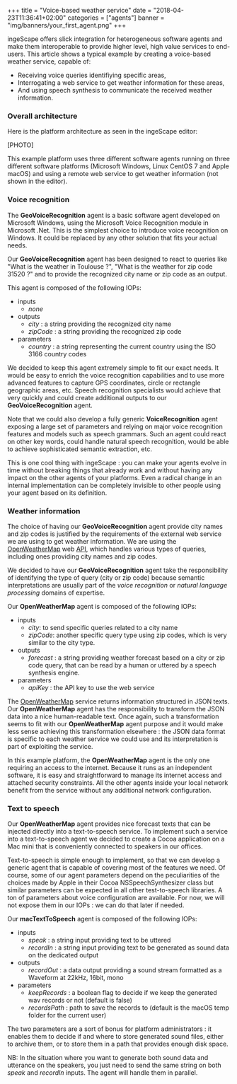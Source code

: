 +++
title = "Voice-based weather service"
date = "2018-04-23T11:36:41+02:00"
categories = ["agents"]
banner = "img/banners/your_first_agent.png"
+++

ingeScape offers slick integration for heterogeneous software agents and make them interoperable to provide higher level, high value services to end-users. This article shows a typical example by creating a voice-based weather service, capable of: 

- Receiving voice queries identifiying specific areas, 
- Interrogating a web service to get weather information for these areas,
- And using speech synthesis to communicate the received weather information.



### Overall architecture

Here is the platform architecture as seen in the ingeScape editor:

[PHOTO]

This example platform uses three different software agents running on three different software platforms (Microsoft Windows, Linux CentOS 7 and Apple macOS) and using a remote web service to get weather information (not shown in the editor).

### Voice recognition
The **GeoVoiceRecognition** agent is a basic software agent developed on Microsoft Windows, using the Microsoft Voice Recognition module in Microsoft .Net. This is the simplest choice to introduce voice recognition on Windows. It could be replaced by any other solution that fits your actual needs.

Our **GeoVoiceRecognition** agent has been designed to react to queries like "What is the weather in Toulouse ?", "What is the weather for zip code 31520 ?" and to provide the recognized city name or zip code as an output.

This agent is composed of the following IOPs:

- inputs
	- *none*
- outputs
	- *city* : a string providing the recognized city name
	- *zipCode* : a string providing the recognized zip code
- parameters
	- *country* : a string representing the current country using the ISO 3166 country codes
	
We decided to keep this agent extremely simple to fit our exact needs. It would be easy to enrich the voice recognition capabilities and to use more advanced features to capture GPS coordinates, circle or rectangle geographic areas, etc. Speech recognition specialists would achieve that very quickly and could create additional outputs to our **GeoVoiceRecognition** agent.

Note that we could also develop a fully generic **VoiceRecognition** agent exposing a large set of parameters and relying on major voice recognition features and models such as speech grammars. Such an agent could react on other key words, could handle natural speech recognition, would be able to achieve sophisticated semantic extraction, etc. 

This is one cool thing with ingeScape : you can make your agents evolve in time without breaking things that already work and without having any impact on the other agents of your platforms. Even a radical change in an internal implementation can be completely invisible to other people using your agent based on its definition.


### Weather information
The choice of having our **GeoVoiceRecognition** agent provide city names and zip codes is justified by the requirements of the external web service we are using to get weather information. We are using the [OpenWeatherMap](https://openweathermap.org/) web [API](https://openweathermap.org/current), which handles various types of queries, including ones providing city names and zip codes.

We decided to have our **GeoVoiceRecognition** agent take the responsibility of identifying the type of query (city or zip code) because semantic interpretations are usually part of the *voice recognition* or *natural language processing* domains of expertise.

Our **OpenWeatherMap** agent is composed of the following IOPs:

- inputs
	- *city*: to send specific queries related to a city name
	- *zipCode*: another specific query type using zip codes, which is very similar to the city type.
- outputs
	- *forecast* : a string providing weather forecast based on a city or zip code query, that can be read by a human or uttered by a speech synthesis engine.
- parameters
	- *apiKey* : the API key to use the web service

The [OpenWeatherMap](https://openweathermap.org/) service returns information structured in JSON texts. Our **OpenWeatherMap** agent has the responsibility to transform the JSON data into a nice human-readable text. Once again, such a transformation seems to fit with our **OpenWeatherMap** agent purpose and it would make less sense achieving this transformation elsewhere : the JSON data format is specific to each weather service we could use and its interpretation is part of exploiting the service.

In this example platform, the **OpenWeatherMap** agent is the only one requiring an access to the internet. Because it runs as an independent software, it is easy and straightforward to manage its internet access and attached security constraints. All the other agents inside your local network benefit from the service without any additional network configuration.


### Text to speech
Our **OpenWeatherMap** agent provides nice forecast texts that can be injected directly into a text-to-speech service. To implement such a service into a text-to-speech agent we decided to create a Cocoa application on a Mac mini that is conveniently connected to speakers in our offices.

Text-to-speech is simple enough to implement, so that we can develop a generic agent that is capable of covering most of the  features we need. Of course, some of our agent parameters depend on the peculiarities of the choices made by Apple in their Cocoa NSSpeechSynthesizer class but similar parameters can be expected in all other test-to-speech libraries. A ton of parameters about voice configuration are available. For now, we will not expose them in our IOPs : we can do that later if needed.

Our **macTextToSpeech** agent is composed of the following IOPs:

- inputs
	- *speak* : a string input providing text to be uttered
	- *recordIn* : a string input providing text to be generated as sound data on the dedicated output
- outputs
	- *recordOut* : a data output providing a sound stream formatted as a Waveform at 22kHz, 16bit, mono
- parameters
	- *keepRecords* : a boolean flag to decide if we keep the generated wav records or not (default is false)
	- *recordsPath* : path to save the records to (default is the macOS temp folder for the current user)

The two parameters are a sort of bonus for platform administrators : it enables them to decide if and where to store generated sound files, either to archive them, or to store them in a path that provides enough disk space.

NB: In the situation where you want to generate both sound data and utterance on the speakers, you just need to send the same string on both *speak* and *recordIn* inputs. The agent will handle them in parallel.
